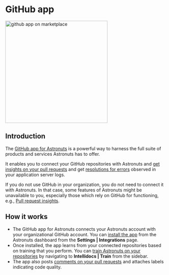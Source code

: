 # GitHub app

<img src="github-app-marketplace-listing.png" alt="github app on marketplace" border-effect="line" width="321" 
thumbnail="true"/>

## Introduction

The [GitHub app for Astronuts](https://github.com/marketplace/astronuts-app) is a powerful way
to harness the full suite of products and services Astronuts has to offer.

It enables you to connect your GitHub repositories with Astronuts
and [get insights on your pull requests](Pull-request-insights.md)
and get [resolutions for errors](Error-monitoring.md) observed in your application server logs.

If you do not use GitHub in your organization, you do not need to connect it with Astronuts.
In that case, some features of Astronuts might be unavailable to you,
especially those which rely on GitHub for functioning,
e.g., [Pull request insights](Pull-request-insights.md).

## How it works

* The GitHub app for Astronuts connects your Astronuts account with your organizational GitHub account. You can [install the app](Connect-Git-Repositories.md) from the Astronuts dashboard from the **Settings | Integrations** page.
* Once installed, the app learns from your connected repositories based on training that you perform. You can [train Astronuts on your repositories](Setup-AI-Training.md) by navigating to **Intellidocs | Train** from the sidebar.
* The app also posts [comments on your pull requests](Pull-request-insights.md) and attaches labels indicating code quality.